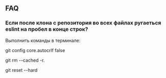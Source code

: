 ## FAQ

### Если после клона с репозитория во всех файлах ругаеться eslint на пробел в конце строк?
Выполнить команды в терминале: 

git config core.autocrlf false 

git rm --cached -r. 

git reset --hard
